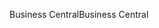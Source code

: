 <span data-ttu-id="6d352-101">Business Central</span><span class="sxs-lookup"><span data-stu-id="6d352-101">Business Central</span></span>
